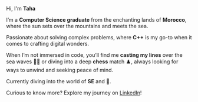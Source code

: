 Hi, I'm **Taha**

I’m a **Computer Science graduate** from the enchanting lands of **Morocco**, where the sun sets over the mountains and meets the sea.

Passionate about solving complex problems, where **C++** is my go-to when it comes to crafting digital wonders.

When I’m not immersed in code, you’ll find me **casting my lines** over the sea waves 🎣🌊 or diving into a deep **chess** match ♟️, always looking for ways to unwind and seeking peace of mind.

Currently diving into the world of **SE** and 🤖.

Curious to know more? Explore my journey on [LinkedIn](https://www.linkedin.com/in/taha-boussaden/)!
